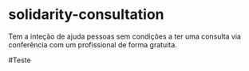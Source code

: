 # solidarity-consultation
Tem a inteção de ajuda pessoas sem condições a ter uma consulta via conferência com um profissional de forma gratuita.

#Teste
